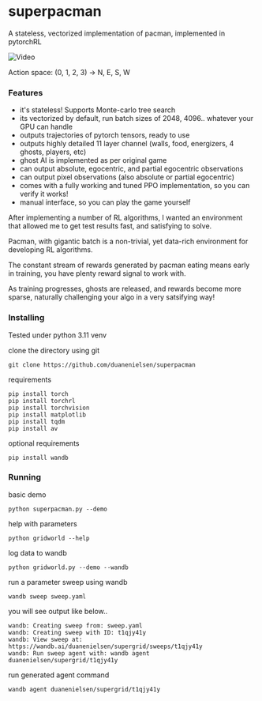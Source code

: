 # superpacman

A stateless, vectorized implementation of pacman, implemented in pytorchRL

![Video]([https://youtu.be/ipKug2QtlUw])

Action space: (0, 1, 2, 3) -> N, E, S, W

### Features

  * it's stateless!  Supports Monte-carlo tree search
  * its vectorized by default, run batch sizes of 2048, 4096.. whatever your GPU can handle
  * outputs trajectories of pytorch tensors, ready to use
  * outputs highly detailed 11 layer channel (walls, food, energizers, 4 ghosts, players, etc)
  * ghost AI is implemented as per original game
  * can output absolute, egocentric, and partial egocentric observations
  * can output pixel observations (also absolute or partial egocentric)
  * comes with a fully working and tuned PPO implementation, so you can verify it works!
  * manual interface, so you can play the game yourself

After implementing a number of RL algorithms, I wanted an environment that allowed me to get test results fast, and satisfying to solve.

Pacman, with gigantic batch is a non-trivial, yet data-rich environment for developing RL algorithms.

The constant stream of rewards generated by pacman eating means early in training, you have plenty reward signal to work with.

As training progresses, ghosts are released, and rewards become more sparse, naturally challenging your algo in a very satsifying way!


### Installing

Tested under python 3.11 venv

clone the directory using git

```commandline
git clone https://github.com/duanenielsen/superpacman
```

requirements

```commandline
pip install torch
pip install torchrl
pip install torchvision
pip install matplotlib
pip install tqdm
pip install av
```

optional requirements
```commandline
pip install wandb
```

### Running

basic demo
```commandline
python superpacman.py --demo
```

help with parameters
```commandline
python gridworld --help
```

log data to wandb
```commandline
python gridworld.py --demo --wandb
```

run a parameter sweep using wandb
```commandline
wandb sweep sweep.yaml
```

you will see output like below..
```commandline
wandb: Creating sweep from: sweep.yaml
wandb: Creating sweep with ID: t1qjy41y
wandb: View sweep at: https://wandb.ai/duanenielsen/supergrid/sweeps/t1qjy41y
wandb: Run sweep agent with: wandb agent duanenielsen/supergrid/t1qjy41y
```

run generated agent command
```commandline
wandb agent duanenielsen/supergrid/t1qjy41y
```
